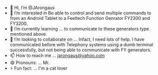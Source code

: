 - 👋 Hi, I’m @JArongaus
- 👀 I’m interested in Be able to control and send multiple commands to from an Android Tablet to a Feeltech Function Genrator FY2300 and FY3200.
- 🌱 I’m currently learning ... to communicate to these generators type mentioned above.
- 💞️ I’m looking to collaborate on ... Infact, I need lots of help. I have communicated before with Telephony systems using a dumb terminal successfully, but not being able to communicate with FY generators.
- 📫 How to reach me ... jarongaus@yahoo.com
- 😄 Pronouns: ... Mr.
- ⚡ Fun fact: ... I'm a cat lover

<!---
JArongaus/JArongaus is a ✨ special ✨ repository because its `README.md` (this file) appears on your GitHub profile.
You can click the Preview link to take a look at your changes.
--->
